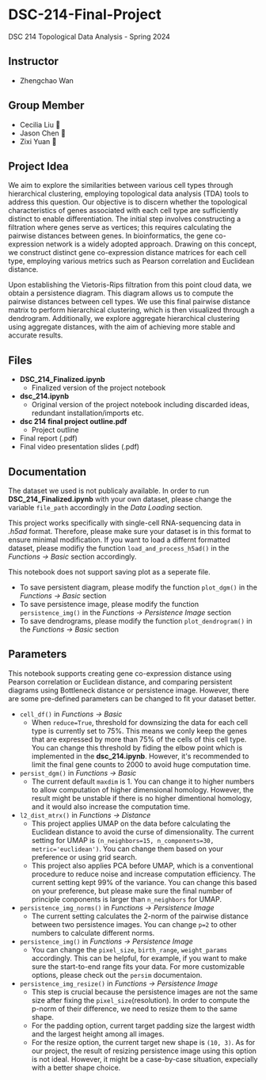 # DSC-214-Final-Project
DSC 214 Topological Data Analysis - Spring 2024

## Instructor
- Zhengchao Wan
  
## Group Member
- Cecilia Liu :doughnut:
- Jason Chen :dna:
- Zixi Yuan :memo:

## Project Idea
We aim to explore the similarities between various cell types through hierarchical clustering, employing topological data analysis (TDA) tools to address this question. Our objective is to discern whether the topological characteristics of genes associated with each cell type are sufficiently distinct to enable differentiation. The initial step involves constructing a filtration where genes serve as vertices; this requires calculating the pairwise distances between genes. In bioinformatics, the gene co-expression network is a widely adopted approach. Drawing on this concept, we construct distinct gene co-expression distance matrices for each cell type, employing various metrics such as Pearson correlation and Euclidean distance.

Upon establishing the Vietoris-Rips filtration from this point cloud data, we obtain a persistence diagram. This diagram allows us to compute the pairwise distances between cell types. We use this final pairwise distance matrix to perform hierarchical clustering, which is then visualized through a dendrogram. Additionally, we explore aggregate hierarchical clustering using aggregate distances, with the aim of achieving more stable and accurate results.

## Files
- **DSC_214_Finalized.ipynb**
  - Finalized version of the project notebook
- **dsc_214.ipynb**
  - Original version of the project notebook including discarded ideas, redundant installation/imports etc.
- **dsc 214 final project outline.pdf**
  - Project outline
- Final report (.pdf)
- Final video presentation slides (.pdf)

## Documentation
The dataset we used is not publicaly available. In order to run **DSC_214_Finalized.ipynb** with your own dataset, please change the variable `file_path` accordingly in the *Data Loading* section.

This project works specifically with single-cell RNA-sequencing data in *.h5ad* format. Therefore, please make sure your dataset is in this format to ensure minimal modification. If you want to load a differnt formatted dataset, please modifiy the function `load_and_process_h5ad()` in the *Functions -> Basic* section accordingly.

This notebook does not support saving plot as a seperate file. 
- To save persistent diagram, please modify the function `plot_dgm()` in the *Functions -> Basic* section
- To save persistence image, please modify the function `persistence_img()` in the *Functions -> Persistence Image* section
- To save dendrograms, please modify the function `plot_dendrogram()` in the *Functions -> Basic* section

## Parameters
This notebook supports creating gene co-expression distance using Pearson correlation or Euclidean distance, and comparing persistent diagrams using Bottleneck distance or persistence image. However, there are some pre-defined parameters can be changed to fit your dataset better.

- `cell_df()` in *Functions -> Basic*
  - When `reduce=True`, threshold for downsizing the data for each cell type is currently set to 75%. This means we conly keep the genes that are expressed by more than 75% of the cells of this cell type. You can change this threshold by fiding the elbow point which is implemented in the **dsc_214.ipynb**. However, it's recommended to limit the final gene counts to 2000 to avoid huge computation time.
- `persist_dgm()` in *Functions -> Basic*
  - The current default `maxdim` is 1. You can change it to higher numbers to allow computation of higher dimensional homology. However, the result might be unstable if there is no higher dimentional homology, and it would also increase the computation time.
- `l2_dist_mtrx()` in *Functions -> Distance*
  - This project applies UMAP on the data before calculating the Euclidean distance to avoid the curse of dimensionality. The current setting for UMAP is `(n_neighbors=15, n_components=30, metric='euclidean')`. You can change them based on your preference or using grid search.
  - This project also applies PCA before UMAP, which is a conventional procedure to reduce noise and increase computation efficiency. The current setting kept 99% of the variance. You can change this based on your preference, but please make sure the final number of principle conponents is larger than `n_neighbors` for UMAP.
- `persistence_img_norms()` in *Functions -> Persistence Image*
  - The current setting calculates the 2-norm of the pairwise distance between two persistence images. You can change `p=2` to other numbers to calculate different norms.
- `persistence_img()` in *Functions -> Persistence Image*
  - You can change the `pixel_size`, `birth_range`, `weight_params` accordingly. This can be helpful, for example, if you want to make sure the start-to-end range fits your data. For more customizable options, please check out the `persim` documentaion.
- `persistence_img_resize()` in *Functions -> Persistence Image*
  - This step is crucial because the persistence images are not the same size after fixing the `pixel_size`(resolution). In order to compute the p-norm of their difference, we need to resize them to the same shape. 
  - For the padding option, current target padding size the largest width and the largest height among all images.
  - For the resize option, the current target new shape is `(10, 3)`. As for our project, the result of resizing persistence image using this option is not ideal. However, it might be a case-by-case situation, expecially with a better shape choice.
  
